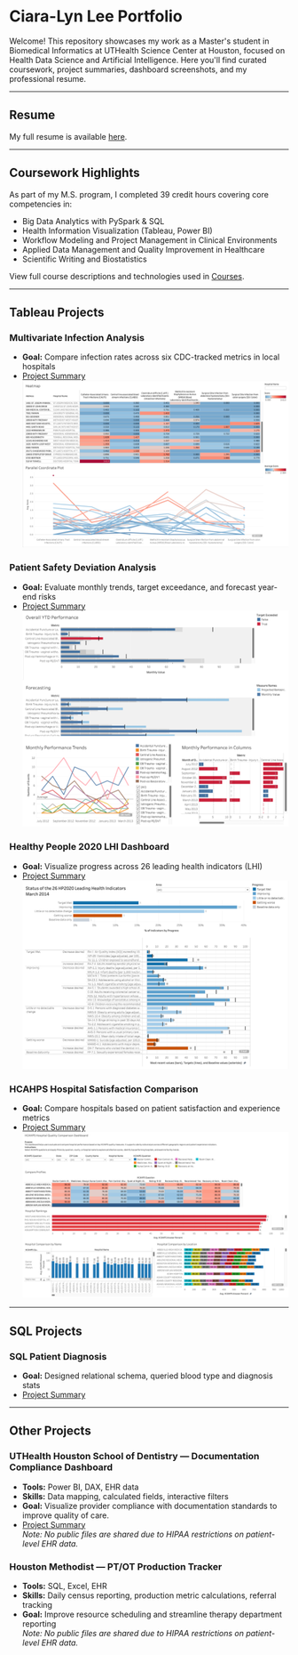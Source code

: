# Ciara-Lyn Lee Portfolio

Welcome! This repository showcases my work as a Master's student in Biomedical Informatics at UTHealth Science Center at Houston, focused on Health Data Science and Artificial Intelligence. Here you'll find curated coursework, project summaries, dashboard screenshots, and my professional resume.

---

## Resume  
My full resume is available [here](./Resume/CiaraLee_Resume.pdf).

---

## Coursework Highlights

As part of my M.S. program, I completed 39 credit hours covering core competencies in:

- Big Data Analytics with PySpark & SQL  
- Health Information Visualization (Tableau, Power BI)  
- Workflow Modeling and Project Management in Clinical Environments  
- Applied Data Management and Quality Improvement in Healthcare  
- Scientific Writing and Biostatistics  

View full course descriptions and technologies used in [Courses](./Courses/course_catalog.md).

---

## Tableau Projects
### Multivariate Infection Analysis ###
- **Goal:** Compare infection rates across six CDC-tracked metrics in local hospitals
- [Project Summary](./Projects/Multivariate_Infection_Rates/project_description.md)
  ![Dashboard Screenshot](./Projects/Multivariate_Infection_Rates/HW14_Heatmap_ParallelPlot.png)  

### Patient Safety Deviation Analysis ###
- **Goal:** Evaluate monthly trends, target exceedance, and forecast year-end risks
- [Project Summary](./Projects/Deviation_Analysis_Dashboard/project_description.md)
  ![Dashboard Screenshot](./Projects/Deviation_Analysis_Dashboard/Unit7.png)  

### Healthy People 2020 LHI Dashboard ###
- **Goal:** Visualize progress across 26 leading health indicators (LHI)
- [Project Summary](./Projects/HealthyPeople2020_LHI_Dashboard/project_description.md)
  ![Dashboard Screenshot](./Projects/HealthyPeople2020_LHI_Dashboard/Unit9.png)  

### HCAHPS Hospital Satisfaction Comparison ###
- **Goal:** Compare hospitals based on patient satisfaction and experience metrics
- [Project Summary](./Projects/HCAHPS_Hospital_Comparison_Tool/project_description.md)
  ![Dashboard Screenshot](./Projects/HCAHPS_Hospital_Comparison_Tool/TermProject.png)  

---

## SQL Projects
### SQL Patient Diagnosis ###
- **Goal:** Designed relational schema, queried blood type and diagnosis stats
- [Project Summary](./Projects/SQL_Patient_Database/project_description.md)

---

## Other Projects
### UTHealth Houston School of Dentistry — Documentation Compliance Dashboard ###
- **Tools:** Power BI, DAX, EHR data  
- **Skills:** Data mapping, calculated fields, interactive filters  
- **Goal:** Visualize provider compliance with documentation standards to improve quality of care.
- [Project Summary](./Projects/PowerBI_Dental_Dashboard/project_description.md)  
  *Note: No public files are shared due to HIPAA restrictions on patient-level EHR data.*
  
### Houston Methodist — PT/OT Production Tracker ###
- **Tools:** SQL, Excel, EHR  
- **Skills:** Daily census reporting, production metric calculations, referral tracking
- **Goal:** Improve resource scheduling and streamline therapy department reporting  
  *Note: No public files are shared due to HIPAA restrictions on patient-level EHR data.*
